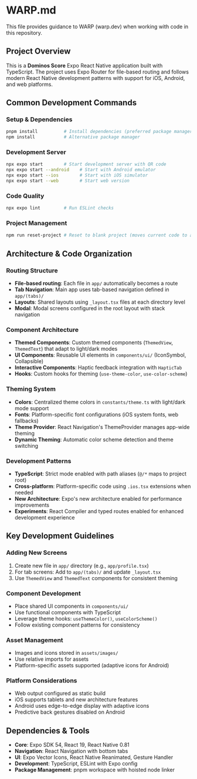 # WARP.md

This file provides guidance to WARP (warp.dev) when working with code in this repository.

## Project Overview

This is a **Dominos Score** Expo React Native application built with TypeScript. The project uses Expo Router for file-based routing and follows modern React Native development patterns with support for iOS, Android, and web platforms.

## Common Development Commands

### Setup & Dependencies

```bash
pnpm install          # Install dependencies (preferred package manager)
npm install           # Alternative package manager
```

### Development Server

```bash
npx expo start        # Start development server with QR code
npx expo start --android    # Start with Android emulator
npx expo start --ios        # Start with iOS simulator
npx expo start --web        # Start web version
```

### Code Quality

```bash
npx expo lint         # Run ESLint checks
```

### Project Management

```bash
npm run reset-project # Reset to blank project (moves current code to app-example/)
```

## Architecture & Code Organization

### Routing Structure

- **File-based routing**: Each file in `app/` automatically becomes a route
- **Tab Navigation**: Main app uses tab-based navigation defined in `app/(tabs)/`
- **Layouts**: Shared layouts using `_layout.tsx` files at each directory level
- **Modal**: Modal screens configured in the root layout with stack navigation

### Component Architecture

- **Themed Components**: Custom themed components (`ThemedView`, `ThemedText`) that adapt to light/dark modes
- **UI Components**: Reusable UI elements in `components/ui/` (IconSymbol, Collapsible)
- **Interactive Components**: Haptic feedback integration with `HapticTab`
- **Hooks**: Custom hooks for theming (`use-theme-color`, `use-color-scheme`)

### Theming System

- **Colors**: Centralized theme colors in `constants/theme.ts` with light/dark mode support
- **Fonts**: Platform-specific font configurations (iOS system fonts, web fallbacks)
- **Theme Provider**: React Navigation's ThemeProvider manages app-wide theming
- **Dynamic Theming**: Automatic color scheme detection and theme switching

### Development Patterns

- **TypeScript**: Strict mode enabled with path aliases (`@/*` maps to project root)
- **Cross-platform**: Platform-specific code using `.ios.tsx` extensions when needed
- **New Architecture**: Expo's new architecture enabled for performance improvements
- **Experiments**: React Compiler and typed routes enabled for enhanced development experience

## Key Development Guidelines

### Adding New Screens

1. Create new file in `app/` directory (e.g., `app/profile.tsx`)
2. For tab screens: Add to `app/(tabs)/` and update `_layout.tsx`
3. Use `ThemedView` and `ThemedText` components for consistent theming

### Component Development

- Place shared UI components in `components/ui/`
- Use functional components with TypeScript
- Leverage theme hooks: `useThemeColor()`, `useColorScheme()`
- Follow existing component patterns for consistency

### Asset Management

- Images and icons stored in `assets/images/`
- Use relative imports for assets
- Platform-specific assets supported (adaptive icons for Android)

### Platform Considerations

- Web output configured as static build
- iOS supports tablets and new architecture features
- Android uses edge-to-edge display with adaptive icons
- Predictive back gestures disabled on Android

## Dependencies & Tools

- **Core**: Expo SDK 54, React 19, React Native 0.81
- **Navigation**: React Navigation with bottom tabs
- **UI**: Expo Vector Icons, React Native Reanimated, Gesture Handler
- **Development**: TypeScript, ESLint with Expo config
- **Package Management**: pnpm workspace with hoisted node linker
